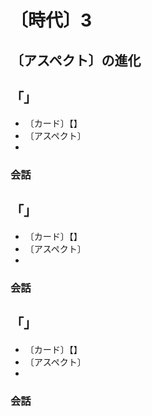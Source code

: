# 〔時代〕3

## 〔アスペクト〕の進化



## 「」

* 〔カード〕【】
* 〔アスペクト〕
*

### 会話


## 「」

* 〔カード〕【】
* 〔アスペクト〕
*

### 会話


## 「」

* 〔カード〕【】
* 〔アスペクト〕
*

### 会話
